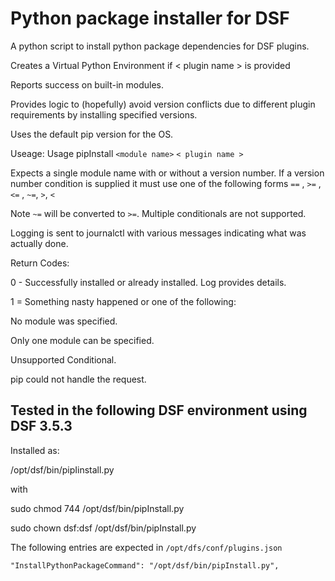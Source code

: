 # Python package installer for DSF

A python script to install python package dependencies for DSF plugins.

Creates a Virtual Python Environment if < plugin name > is provided

Reports success on built-in modules.

Provides logic to (hopefully) avoid version conflicts due to different plugin requirements by installing specified versions.

Uses the default pip version for the OS.

Useage:
Usage pipInstall `<module name>` `< plugin name >`

Expects a single module name with or without a version number.
If a version number condition is supplied it must use one of the following forms
`==` , `>=` , `<=` , `~=`, `>`, `<`

Note `~=` will be converted to `>=`.  Multiple conditionals are not supported.

Logging is sent to journalctl with various messages indicating what was actually done.

Return Codes:

0 - Successfully installed or already installed.  Log provides details.

1 = Something nasty happened or one of the following:

No module was specified.

Only one module can be specified.

Unsupported Conditional.

pip could not handle the request.

## Tested in the following DSF environment using DSF 3.5.3

Installed as:

/opt/dsf/bin/pipIinstall.py

with

sudo chmod 744 /opt/dsf/bin/pipInstall.py

sudo chown dsf:dsf /opt/dsf/bin/pipInstall.py

The following entries are expected in `/opt/dfs/conf/plugins.json`

  ```
  "InstallPythonPackageCommand": "/opt/dsf/bin/pipInstall.py",
  ```
